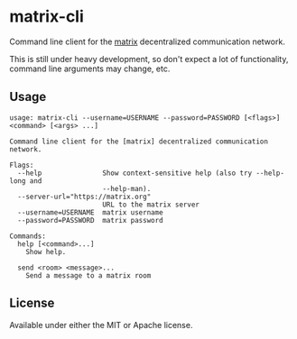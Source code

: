 # matrix-cli

Command line client for the [matrix](https://matrix.org) decentralized
communication network.

This is still under heavy development, so don't expect a lot of functionality,
command line arguments may change, etc.

## Usage

```
usage: matrix-cli --username=USERNAME --password=PASSWORD [<flags>] <command> [<args> ...]

Command line client for the [matrix] decentralized communication network.

Flags:
  --help               Show context-sensitive help (also try --help-long and
                       --help-man).
  --server-url="https://matrix.org"
                       URL to the matrix server
  --username=USERNAME  matrix username
  --password=PASSWORD  matrix password

Commands:
  help [<command>...]
    Show help.

  send <room> <message>...
    Send a message to a matrix room
```

## License

Available under either the MIT or Apache license.
